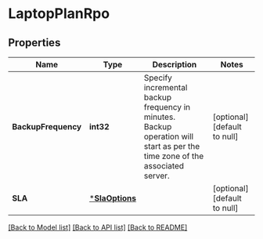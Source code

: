 # LaptopPlanRpo

## Properties
Name | Type | Description | Notes
------------ | ------------- | ------------- | -------------
**BackupFrequency** | **int32** | Specify incremental backup frequency in minutes. Backup operation will start as per the time zone of the associated server. | [optional] [default to null]
**SLA** | [***SlaOptions**](SLAOptions.md) |  | [optional] [default to null]

[[Back to Model list]](../README.md#documentation-for-models) [[Back to API list]](../README.md#documentation-for-api-endpoints) [[Back to README]](../README.md)

